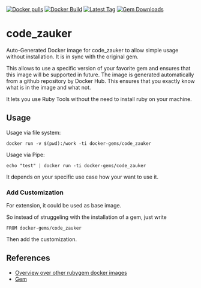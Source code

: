 [![Docker pulls](https://img.shields.io/docker/pulls/rubygem/code_zauker.svg)](https://hub.docker.com/r/rubygem/code_zauker/)
[![Docker Build](https://img.shields.io/docker/automated/rubygem/code_zauker.svg)](https://hub.docker.com/r/rubygem/code_zauker/)
[![Latest Tag](https://img.shields.io/github/tag/docker-rubygem/code_zauker.svg)](https://hub.docker.com/r/rubygem/code_zauker/)
[![Gem Downloads](https://img.shields.io/gem/dt/code_zauker.svg)](https://rubygems.org/gems/code_zauker/)
# code_zauker

Auto-Generated Docker image for code_zauker to allow simple usage without installation.
It is in sync with the original gem.

This allows to use a specific version of your favorite gem and ensures that this image will be supported in future.
The image is generated automatically from a github repository by Docker Hub.
This ensures that you exactly know what is in the image and what not.

It lets you use Ruby Tools without the need to install ruby on your machine.

## Usage

Usage via file system:

`docker run -v $(pwd):/work -ti docker-gems/code_zauker`

Usage via Pipe:

`echo "test" | docker run -ti docker-gems/code_zauker`

It depends on your specific use case how your want to use it.

### Add Customization

For extension, it could be used as base image.

So instead of struggeling with the installation of a gem, just write

`FROM docker-gems/code_zauker`

Then add the customization.

## References

 - [Overview over other rubygem docker images](https://github.com/thinkbot/docker-rubygem)
 - [Gem](https://rubygems.org/gems/code_zauker/)
